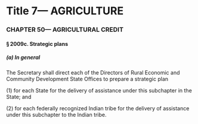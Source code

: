 
# Title 7— AGRICULTURE
### CHAPTER 50— AGRICULTURAL CREDIT
#### § 2009c. Strategic plans
##### (a) In general

The Secretary shall direct each of the Directors of Rural Economic and Community Development State Offices to prepare a strategic plan

(1) for each State for the delivery of assistance under this subchapter in the State; and

(2) for each federally recognized Indian tribe for the delivery of assistance under this subchapter to the Indian tribe.
